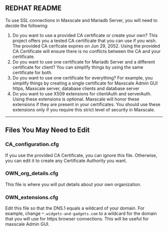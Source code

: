 ## REDHAT README

To use SSL connections in Maxscale and Mariadb Server, you will need to decide the following:

1. Do you want to use a provided CA certificate or create your own? This project offers you a tested CA certificate that you can use if you wish. The provided CA cerficate expires on Jun 29, 2052. Using the provided CA Certificate will ensure there is no conflicts between the CA and your certificate.
2. Do you want to use one certificate for Mariadb Server and a different certificate for client? You can simplify things by using the same certificate for both.
3. Do you want to use one certificate for everything? For example, you simplify things by creating a single certificate for Maxscale Admin GUI https, Maxscale server, database clients and database server
4. Do you want to use X509 extensions for clientAuth and serverAuth. Using these extensions is optional. Maxscale will honor these extensions if they are present in your certificates. You should use these extensions only if you require this strict level of security in Maxscale.

---
## Files You May Need to Edit

### CA_configuration.cfg
If you use the provided CA Certificate, you can ignore this file. Otherwise, you can edit it to create any Certificate Authority you want.

### OWN_org_details.cfg
This file is where you will put details about your own organization.

### OWN_extensions.cfg
Edit this file so that the DNS.1 equals a wildcard of your domain. For example, change `*.widgets-and-gadgets.com` to a wildcard for the domain that you will use for https browser connections. This will be useful for maxscale Admin GUI.